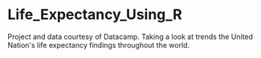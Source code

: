 # Life_Expectancy_Using_R

Project and data courtesy of Datacamp.  Taking a look at trends the United Nation's life expectancy findings throughout the world.
